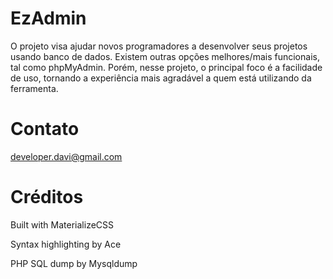 # EzAdmin
O projeto visa ajudar novos programadores a desenvolver seus projetos usando banco de dados. Existem outras opções melhores/mais funcionais, tal como phpMyAdmin. Porém, nesse projeto, o principal foco é a facilidade de uso, tornando a experiência mais agradável a quem está utilizando da ferramenta.
# Contato
developer.davi@gmail.com

# Créditos
Built with MaterializeCSS

Syntax highlighting by Ace

PHP SQL dump by Mysqldump
